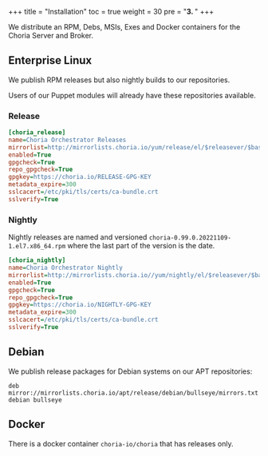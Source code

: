 +++
title = "Installation"
toc = true
weight = 30
pre = "<b>3. </b>"
+++

We distribute an RPM, Debs, MSIs, Exes and Docker containers for the Choria Server and Broker.

## Enterprise Linux

We publish RPM releases but also nightly builds to our repositories.

Users of our Puppet modules will already have these repositories available.

### Release

```ini
[choria_release]
name=Choria Orchestrator Releases
mirrorlist=http://mirrorlists.choria.io/yum/release/el/$releasever/$basearch.txt
enabled=True
gpgcheck=True
repo_gpgcheck=True
gpgkey=https://choria.io/RELEASE-GPG-KEY
metadata_expire=300
sslcacert=/etc/pki/tls/certs/ca-bundle.crt
sslverify=True
```

### Nightly

Nightly releases are named and versioned `choria-0.99.0.20221109-1.el7.x86_64.rpm` where the last part of the version is the date.

```ini
[choria_nightly]
name=Choria Orchestrator Nightly
mirrorlist=http://mirrorlists.choria.io//yum/nightly/el/$releasever/$basearch.txt
enabled=True
gpgcheck=True
repo_gpgcheck=True
gpgkey=https://choria.io/NIGHTLY-GPG-KEY
metadata_expire=300
sslcacert=/etc/pki/tls/certs/ca-bundle.crt
sslverify=True
```

## Debian

We publish release packages for Debian systems on our APT repositories:

```nohighlight
deb mirror://mirrorlists.choria.io/apt/release/debian/bullseye/mirrors.txt debian bullseye
```

## Docker

There is a docker container `choria-io/choria` that has releases only.
